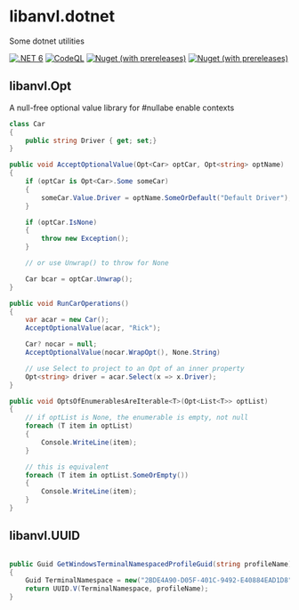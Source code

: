 # libanvl.dotnet
Some dotnet utilities

[![.NET 6](https://github.com/libanvl/libanvl.dotnet/actions/workflows/dotnet.yml/badge.svg)](https://github.com/libanvl/libanvl.dotnet/actions/workflows/dotnet.yml)
[![CodeQL](https://github.com/libanvl/libanvl.dotnet/actions/workflows/codeql-analysis.yml/badge.svg)](https://github.com/libanvl/libanvl.dotnet/actions/workflows/codeql-analysis.yml)
[![Nuget (with prereleases)](https://img.shields.io/nuget/vpre/libanvl.opt?label=libanvl.opt)](https://www.nuget.org/packages/libanvl.opt/)
[![Nuget (with prereleases)](https://img.shields.io/nuget/vpre/libanvl.uuid?label=libanvl.uuid)](https://www.nuget.org/packages/libanvl.uuid/)

## libanvl.Opt

A null-free optional value library for #nullabe enable contexts

```csharp
class Car
{
	public string Driver { get; set;}
}

public void AcceptOptionalValue(Opt<Car> optCar, Opt<string> optName)
{
	if (optCar is Opt<Car>.Some someCar)
	{
		someCar.Value.Driver = optName.SomeOrDefault("Default Driver");
	}

	if (optCar.IsNone)
	{
		throw new Exception();
	}

	// or use Unwrap() to throw for None

	Car bcar = optCar.Unwrap();
}

public void RunCarOperations()
{
	var acar = new Car();
	AcceptOptionalValue(acar, "Rick");

	Car? nocar = null;
	AcceptOptionalValue(nocar.WrapOpt(), None.String)

	// use Select to project to an Opt of an inner property
	Opt<string> driver = acar.Select(x => x.Driver);
}

public void OptsOfEnumerablesAreIterable<T>(Opt<List<T>> optList)
{
	// if optList is None, the enumerable is empty, not null
	foreach (T item in optList)
	{
		Console.WriteLine(item);
	}

	// this is equivalent
	foreach (T item in optList.SomeOrEmpty())
	{
		Console.WriteLine(item);
	}
}
```

## libanvl.UUID

```csharp

public Guid GetWindowsTerminalNamespacedProfileGuid(string profileName)
{
    Guid TerminalNamespace = new("2BDE4A90-D05F-401C-9492-E40884EAD1D8");
	return UUID.V(TerminalNamespace, profileName);
}
```

